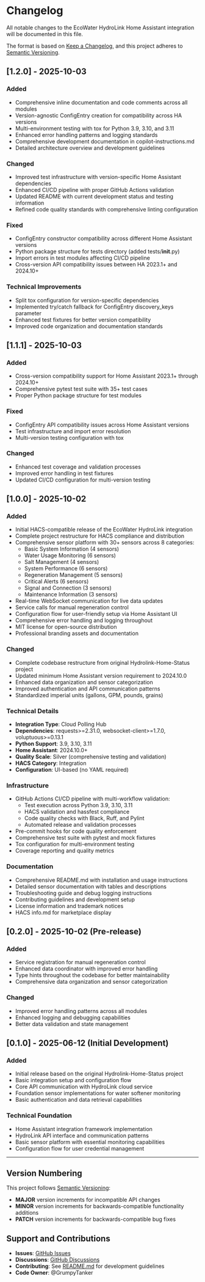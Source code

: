 # Changelog

All notable changes to the EcoWater HydroLink Home Assistant integration will be documented in this file.

The format is based on [Keep a Changelog](https://keepachangelog.com/en/1.0.0/),
and this project adheres to [Semantic Versioning](https://semver.org/spec/v2.0.0.html).

## [1.2.0] - 2025-10-03

### Added
- Comprehensive inline documentation and code comments across all modules
- Version-agnostic ConfigEntry creation for compatibility across HA versions
- Multi-environment testing with tox for Python 3.9, 3.10, and 3.11
- Enhanced error handling patterns and logging standards
- Comprehensive development documentation in copilot-instructions.md
- Detailed architecture overview and development guidelines

### Changed
- Improved test infrastructure with version-specific Home Assistant dependencies
- Enhanced CI/CD pipeline with proper GitHub Actions validation
- Updated README with current development status and testing information
- Refined code quality standards with comprehensive linting configuration

### Fixed
- ConfigEntry constructor compatibility across different Home Assistant versions
- Python package structure for tests directory (added tests/__init__.py)
- Import errors in test modules affecting CI/CD pipeline
- Cross-version API compatibility issues between HA 2023.1+ and 2024.10+

### Technical Improvements
- Split tox configuration for version-specific dependencies
- Implemented try/catch fallback for ConfigEntry discovery_keys parameter
- Enhanced test fixtures for better version compatibility
- Improved code organization and documentation standards

## [1.1.1] - 2025-10-03

### Added
- Cross-version compatibility support for Home Assistant 2023.1+ through 2024.10+
- Comprehensive pytest test suite with 35+ test cases
- Proper Python package structure for test modules

### Fixed
- ConfigEntry API compatibility issues across Home Assistant versions
- Test infrastructure and import error resolution
- Multi-version testing configuration with tox

### Changed
- Enhanced test coverage and validation processes
- Improved error handling in test fixtures
- Updated CI/CD configuration for multi-version testing

## [1.0.0] - 2025-10-02

### Added
- Initial HACS-compatible release of the EcoWater HydroLink integration
- Complete project restructure for HACS compliance and distribution
- Comprehensive sensor platform with 30+ sensors across 8 categories:
  - Basic System Information (4 sensors)
  - Water Usage Monitoring (6 sensors) 
  - Salt Management (4 sensors)
  - System Performance (6 sensors)
  - Regeneration Management (5 sensors)
  - Critical Alerts (6 sensors)
  - Signal and Connection (3 sensors)
  - Maintenance Information (3 sensors)
- Real-time WebSocket communication for live data updates
- Service calls for manual regeneration control
- Configuration flow for user-friendly setup via Home Assistant UI
- Comprehensive error handling and logging throughout
- MIT license for open-source distribution
- Professional branding assets and documentation

### Changed
- Complete codebase restructure from original Hydrolink-Home-Status project
- Updated minimum Home Assistant version requirement to 2024.10.0
- Enhanced data organization and sensor categorization
- Improved authentication and API communication patterns
- Standardized imperial units (gallons, GPM, pounds, grains)

### Technical Details
- **Integration Type**: Cloud Polling Hub
- **Dependencies**: requests>=2.31.0, websocket-client>=1.7.0, voluptuous>=0.13.1
- **Python Support**: 3.9, 3.10, 3.11
- **Home Assistant**: 2024.10.0+
- **Quality Scale**: Silver (comprehensive testing and validation)
- **HACS Category**: Integration
- **Configuration**: UI-based (no YAML required)

### Infrastructure
- GitHub Actions CI/CD pipeline with multi-workflow validation:
  - Test execution across Python 3.9, 3.10, 3.11
  - HACS validation and hassfest compliance
  - Code quality checks with Black, Ruff, and Pylint
  - Automated release and validation processes
- Pre-commit hooks for code quality enforcement
- Comprehensive test suite with pytest and mock fixtures
- Tox configuration for multi-environment testing
- Coverage reporting and quality metrics

### Documentation
- Comprehensive README.md with installation and usage instructions
- Detailed sensor documentation with tables and descriptions
- Troubleshooting guide and debug logging instructions
- Contributing guidelines and development setup
- License information and trademark notices
- HACS info.md for marketplace display

## [0.2.0] - 2025-10-02 (Pre-release)

### Added
- Service registration for manual regeneration control
- Enhanced data coordinator with improved error handling
- Type hints throughout the codebase for better maintainability
- Comprehensive data organization and sensor categorization

### Changed
- Improved error handling patterns across all modules
- Enhanced logging and debugging capabilities
- Better data validation and state management

## [0.1.0] - 2025-06-12 (Initial Development)

### Added
- Initial release based on the original Hydrolink-Home-Status project
- Basic integration setup and configuration flow
- Core API communication with HydroLink cloud service
- Foundation sensor implementations for water softener monitoring
- Basic authentication and data retrieval capabilities

### Technical Foundation
- Home Assistant integration framework implementation
- HydroLink API interface and communication patterns
- Basic sensor platform with essential monitoring capabilities
- Configuration flow for user credential management

---

## Version Numbering

This project follows [Semantic Versioning](https://semver.org/):
- **MAJOR** version increments for incompatible API changes
- **MINOR** version increments for backwards-compatible functionality additions  
- **PATCH** version increments for backwards-compatible bug fixes

## Support and Contributions

- **Issues**: [GitHub Issues](https://github.com/GrumpyTanker/Ecowater-Hydrolink-HACS/issues)
- **Discussions**: [GitHub Discussions](https://github.com/GrumpyTanker/Ecowater-Hydrolink-HACS/discussions)
- **Contributing**: See [README.md](README.md#contributing) for development guidelines
- **Code Owner**: @GrumpyTanker